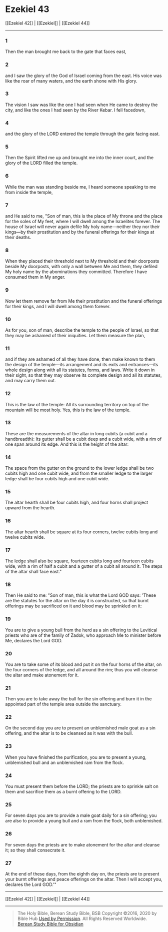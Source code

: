 # Ezekiel 43

[[Ezekiel 42]] | [[Ezekiel]] | [[Ezekiel 44]]

---

### 1
Then the man brought me back to the gate that faces east,

### 2
and I saw the glory of the God of Israel coming from the east. His voice was like the roar of many waters, and the earth shone with His glory.

### 3
The vision I saw was like the one I had seen when He came to destroy the city, and like the ones I had seen by the River Kebar. I fell facedown,

### 4
and the glory of the LORD entered the temple through the gate facing east.

### 5
Then the Spirit lifted me up and brought me into the inner court, and the glory of the LORD filled the temple.

### 6
While the man was standing beside me, I heard someone speaking to me from inside the temple,

### 7
and He said to me, "Son of man, this is the place of My throne and the place for the soles of My feet, where I will dwell among the Israelites forever. The house of Israel will never again defile My holy name—neither they nor their kings—by their prostitution and by the funeral offerings for their kings at their deaths.

### 8
When they placed their threshold next to My threshold and their doorposts beside My doorposts, with only a wall between Me and them, they defiled My holy name by the abominations they committed. Therefore I have consumed them in My anger.

### 9
Now let them remove far from Me their prostitution and the funeral offerings for their kings, and I will dwell among them forever.

### 10
As for you, son of man, describe the temple to the people of Israel, so that they may be ashamed of their iniquities. Let them measure the plan,

### 11
and if they are ashamed of all they have done, then make known to them the design of the temple—its arrangement and its exits and entrances—its whole design along with all its statutes, forms, and laws. Write it down in their sight, so that they may observe its complete design and all its statutes, and may carry them out.

### 12
This is the law of the temple: All its surrounding territory on top of the mountain will be most holy. Yes, this is the law of the temple.

### 13
These are the measurements of the altar in long cubits (a cubit and a handbreadth): Its gutter shall be a cubit deep and a cubit wide, with a rim of one span around its edge. And this is the height of the altar:

### 14
The space from the gutter on the ground to the lower ledge shall be two cubits high and one cubit wide, and from the smaller ledge to the larger ledge shall be four cubits high and one cubit wide.

### 15
The altar hearth shall be four cubits high, and four horns shall project upward from the hearth.

### 16
The altar hearth shall be square at its four corners, twelve cubits long and twelve cubits wide.

### 17
The ledge shall also be square, fourteen cubits long and fourteen cubits wide, with a rim of half a cubit and a gutter of a cubit all around it. The steps of the altar shall face east."

### 18
Then He said to me: "Son of man, this is what the Lord GOD says: 'These are the statutes for the altar on the day it is constructed, so that burnt offerings may be sacrificed on it and blood may be sprinkled on it:

### 19
You are to give a young bull from the herd as a sin offering to the Levitical priests who are of the family of Zadok, who approach Me to minister before Me, declares the Lord GOD.

### 20
You are to take some of its blood and put it on the four horns of the altar, on the four corners of the ledge, and all around the rim; thus you will cleanse the altar and make atonement for it.

### 21
Then you are to take away the bull for the sin offering and burn it in the appointed part of the temple area outside the sanctuary.

### 22
On the second day you are to present an unblemished male goat as a sin offering, and the altar is to be cleansed as it was with the bull.

### 23
When you have finished the purification, you are to present a young, unblemished bull and an unblemished ram from the flock.

### 24
You must present them before the LORD; the priests are to sprinkle salt on them and sacrifice them as a burnt offering to the LORD.

### 25
For seven days you are to provide a male goat daily for a sin offering; you are also to provide a young bull and a ram from the flock, both unblemished.

### 26
For seven days the priests are to make atonement for the altar and cleanse it; so they shall consecrate it.

### 27
At the end of these days, from the eighth day on, the priests are to present your burnt offerings and peace offerings on the altar. Then I will accept you, declares the Lord GOD.'"

---

[[Ezekiel 42]] | [[Ezekiel]] | [[Ezekiel 44]]

---

> The Holy Bible, Berean Study Bible, BSB
> Copyright &copy;2016, 2020 by Bible Hub
> [Used by Permission](https://berean.bible/terms.htm). All Rights Reserved Worldwide.
> [Berean Study Bible for Obsidian](https://github.com/gapmiss/berean-study-bible-for-obsidian)</small>

